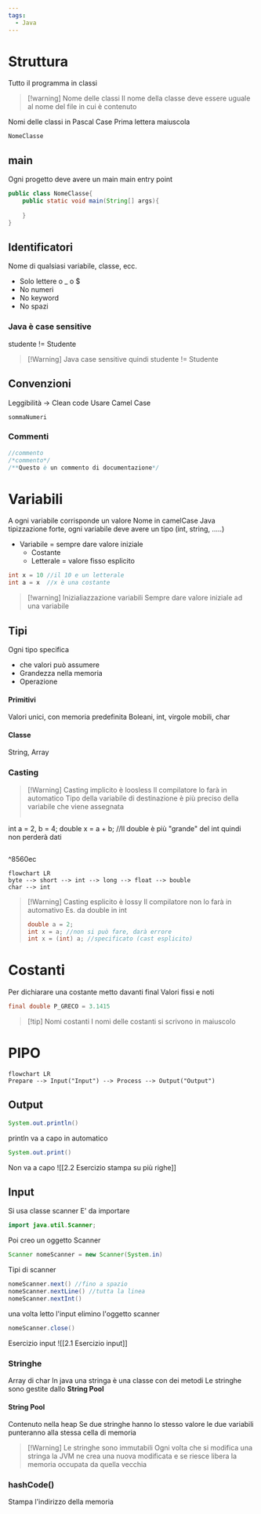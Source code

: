 ```yaml
---
tags:
  - Java
---
```

# Struttura
Tutto il programma in classi 
>[!warning] Nome delle classi
>Il nome della classe deve essere uguale al nome del file in cui è contenuto

Nomi delle classi in Pascal Case
Prima lettera maiuscola
```EsempioPascalCase
NomeClasse
```
## main
Ogni progetto deve avere un main
main entry point
```java
public class NomeClasse{
	public static void main(String[] args){
		
	}
}
```
## Identificatori
Nome di qualsiasi variabile, classe, ecc.
- Solo lettere o _ o $ 
- No numeri
- No keyword
- No spazi
### Java è case sensitive
studente != Studente
> [!Warning] Java case sensitive
>quindi studente != Studente
## Convenzioni
Leggibilità -> Clean code
Usare Camel Case
```esempioCamelCase
sommaNumeri
```
### Commenti
```java
//commento
/*commento*/
/**Questo è un commento di documentazione*/
```
# Variabili
A ogni variabile corrisponde un valore
Nome in camelCase
Java tipizzazione forte, ogni variabile deve avere un tipo (int, string, .....)

- Variabile =  sempre dare valore iniziale
	- Costante 
	- Letterale = valore fisso esplicito
```java
int x = 10 //il 10 e un letterale
int a = x  //x è una costante
```

> [!warning] Inizialiazzazione variabili
> Sempre dare valore iniziale ad una variabile
## Tipi
Ogni tipo specifica
- che valori può assumere
- Grandezza nella memoria
- Operazione
#### Primitivi
Valori unici, con memoria predefinita
Boleani, int, virgole mobili, char
#### Classe
String, Array
### Casting

>[!Warning] Casting implicito è loosless
>Il compilatore lo farà in automatico
>Tipo della variabile di destinazione è più preciso della variabile che viene
>assegnata
>```java
int a = 2, b = 4;
double x = a + b;
//Il double è più "grande" del int quindi non perderà dati
>```

^8560ec

```mermaid
flowchart LR
byte --> short --> int --> long --> float --> bouble
char --> int
```
>[!Warning] Casting esplicito è lossy
> Il compilatore non lo farà in automativo
> Es. da double in int
>```java
>double a = 2;
>int x = a; //non si può fare, darà errore
>int x = (int) a; //specificato (cast esplicito)
>```
# Costanti
Per dichiarare una costante metto davanti final
Valori fissi e noti
```java
final double P_GRECO = 3.1415
```

>[!tip] Nomi costanti
>I nomi delle costanti si scrivono in maiuscolo

# PIPO
```mermaid
flowchart LR
Prepare --> Input("Input") --> Process --> Output("Output")
```
## Output
```java
System.out.println()
```
println va a capo in automatico
```java
System.out.print()
```
Non va a capo
![[2.2 Esercizio stampa su più righe]]
## Input
Si usa classe scanner
E' da importare
```java
import java.util.Scanner;
```
Poi creo un oggetto Scanner
```java  
Scanner nomeScanner = new Scanner(System.in)
```
Tipi di scanner
```java
nomeScanner.next() //fino a spazio
nomeScanner.nextLine() //tutta la linea
nomeScanner.nextInt()
```
una volta letto l'input elimino l'oggetto scanner
```java
nomeScanner.close()
```
Esercizio input ![[2.1 Esercizio input]]
### Stringhe
Array di char
In java una stringa è una classe con dei metodi
Le stringhe sono gestite dallo **String Pool**
#### String Pool
Contenuto nella heap
Se due stringhe hanno lo stesso valore le due variabili punteranno alla stessa  cella di memoria
>[!Warning] Le stringhe sono immutabili
>Ogni volta che si modifica una stringa la JVM ne crea una nuova modificata e se riesce libera la memoria occupata da quella vecchia

### hashCode()
Stampa l'indirizzo della memoria